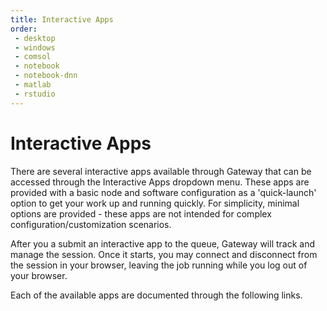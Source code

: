 ```yaml
---
title: Interactive Apps
order:
 - desktop
 - windows
 - comsol
 - notebook
 - notebook-dnn
 - matlab
 - rstudio
---
```


# Interactive Apps

There are several interactive apps available through Gateway that can be accessed through the Interactive Apps dropdown menu. These apps are provided with a basic node and software configuration as a 'quick-launch' option to get your work up and running quickly. For simplicity, minimal options are provided - these apps are not intended for complex configuration/customization scenarios.

After you a submit an interactive app to the queue, Gateway will track and manage the session. Once it starts, you may connect and disconnect from the session in your browser, leaving the job running while you log out of your browser.

Each of the available apps are documented through the following links.

